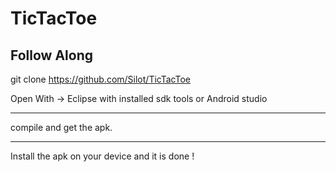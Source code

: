 # TicTacToe
 Follow Along
 ------------
 git clone https://github.com/Silot/TicTacToe
 
 Open With ->  Eclipse with installed sdk tools or Android studio 
 
 -----------
 
 compile and get the apk.
 
 -----------
 
 Install the apk on your device and it is done ! 
